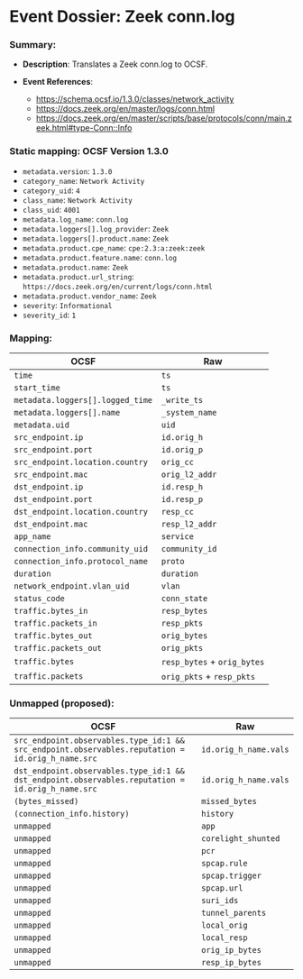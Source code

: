 # Event Dossier: Zeek conn.log
### Summary:
- **Description**: Translates a Zeek conn.log to OCSF. 

- **Event References**:
  - https://schema.ocsf.io/1.3.0/classes/network_activity
  - https://docs.zeek.org/en/master/logs/conn.html
  - https://docs.zeek.org/en/master/scripts/base/protocols/conn/main.zeek.html#type-Conn::Info
 
 ### Static mapping: OCSF Version 1.3.0
 - `metadata.version`: `1.3.0`
 - `category_name`: `Network Activity`
 - `category_uid`: `4`
 - `class_name`: `Network Activity`
 - `class_uid`: `4001`
 - `metadata.log_name`: `conn.log`
 - `metadata.loggers[].log_provider`: `Zeek`
 - `metadata.loggers[].product.name`: `Zeek`
 - `metadata.product.cpe_name`: `cpe:2.3:a:zeek:zeek`
 - `metadata.product.feature.name`: `conn.log`
 - `metadata.product.name`: `Zeek`
 - `metadata.product.url_string`: `https://docs.zeek.org/en/current/logs/conn.html`
 - `metadata.product.vendor_name`: `Zeek`
 - `severity`: `Informational`
 - `severity_id`: `1`

 ### Mapping:

| OCSF                          | Raw           |
| ----------------------------- | --------------|
|`time`                         |`ts`           |
|`start_time`                   |`ts`           |
|`metadata.loggers[].logged_time`|`_write_ts`   |
|`metadata.loggers[].name`      |`_system_name` |
|`metadata.uid`                 |`uid`          |
|`src_endpoint.ip`              |`id.orig_h`    |
|`src_endpoint.port`            |`id.orig_p`    |
|`src_endpoint.location.country`|`orig_cc`      |
|`src_endpoint.mac`             |`orig_l2_addr` |
|`dst_endpoint.ip`              |`id.resp_h`    |
|`dst_endpoint.port`            |`id.resp_p`    |
|`dst_endpoint.location.country`|`resp_cc`      |
|`dst_endpoint.mac`             |`resp_l2_addr` |
|`app_name`                     |`service`      |
|`connection_info.community_uid`|`community_id` |
|`connection_info.protocol_name`|`proto`        |
|`duration`                     |`duration`     |
|`network_endpoint.vlan_uid`    |`vlan`         |
|`status_code`                  |`conn_state`   |
|`traffic.bytes_in`             |`resp_bytes`   |
|`traffic.packets_in`           |`resp_pkts`    |
|`traffic.bytes_out`            |`orig_bytes`   |
|`traffic.packets_out`          |`orig_pkts`    |
|`traffic.bytes`                |`resp_bytes` + `orig_bytes` |
|`traffic.packets`              |`orig_pkts` + `resp_pkts`   |

 ### Unmapped (proposed):

| OCSF                 | Raw             |
| ---------------------| ----------------| 
|`src_endpoint.observables.type_id:1 && src_endpoint.observables.reputation = id.orig_h_name.src` |`id.orig_h_name.vals` |
|`dst_endpoint.observables.type_id:1 && dst_endpoint.observables.reputation = id.orig_h_name.src` |`id.orig_h_name.vals` |
|`(bytes_missed)`        |`missed_bytes` |
|`(connection_info.history)`  |`history`      |
|`unmapped`                   |`app`          |
|`unmapped`                   |`corelight_shunted`   |
|`unmapped`                   |`pcr`          |
|`unmapped`                   |`spcap.rule`   |
|`unmapped`                   |`spcap.trigger`|
|`unmapped`                   |`spcap.url`    |
|`unmapped`                   |`suri_ids`     |
|`unmapped`                   |`tunnel_parents`|
|`unmapped`                   |`local_orig`   |
|`unmapped`                   |`local_resp`   |
|`unmapped`                   |`orig_ip_bytes`|
|`unmapped`                   |`resp_ip_bytes`|
